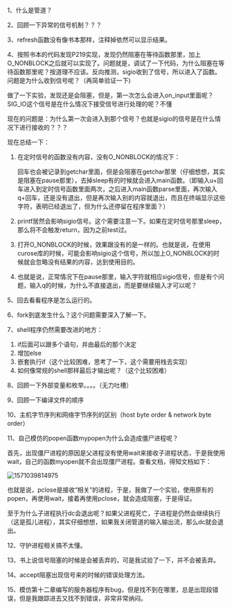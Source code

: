 1、什么是管道？

2、回顾一下异常的信号机制？？？

3、refresh函数没有像书本那样，注释掉依然可以显示结果。

4、按照书本的代码发现P219实现，发现仍然阻塞在等待函数那里，加上O_NONBLOCK之后就可以实现了。问题就是，调试了一下代码，为什么阻塞在等待函数那里呢？按道理不应该。反向推测，sigio收到了信号，所以进入了函数。问题是为什么收到信号呢？（再简单验证一下)

做了一下实验，发现还是会阻塞，但是，第一次怎么会进入on_input里面呢？SIG_IO这个信号是在什么情况下接受信号进行处理的呢？不懂

现在的问题是：为什么第一次会进入到那个信号？也就是sigio的信号是在什么情况下进行接收的？？？

现在总结一下：

1. 在定时信号的函数没有内容，没有O_NONBLOCK的情况下：

   回车也会被记录到getchar里面，但是会阻塞在getchar那里（仔细想想，其实是阻塞在pause那里），去掉sleep有的时候就会进入main函数。（即输入u+回车进入到定时信号函数里面两次，之后进入main函数parse里面，再次输入q+回车，还是没有退出，但是再次输入别的内容就退出，而且在终端显示这些字符，表明已经退出了，但为什么还停留在程序里面？）

2. printf居然会影响sigio信号。这个需要注意一下。如果在定时信号那里sleep，那么将不会触发return，因为之前test过。

3. 打开O_NONBLOCK的时候，效果跟没有的是一样的。也就是说，在使用curose库的时候，可能会影响sigio这个信号，所以加上O_NONBLOCK的时候就会忽略没有结果的内容，达到使用目的。

4. 也就是说，正常情况下在pause那里，输入字符就相应sigio信号，但是有个问题，输入q的时候，为什么不直接退出，而是要继续输入才可以呢？

5、回去看看程序是怎么运行的。

6、fork到底发生什么？这个问题需要深入了解一下。

7、shell程序仍然需要改进的地方：

1. if后面可以跟多个语句，并由最后的那个决定
2. 增加else
3. 嵌套执行if（这个比较困难，思考了一下，这个需要用栈去实现）
4. 如何像常规的shell那样最后才输出呢？（这个比较困难）

8、回顾一下外部变量和枚举。。。。（无力吐槽）

9、回顾一下编译文件的顺序

10、主机字节序列和网络字节序列的区别（host byte order & network byte order）

11、自己模仿的popen函数mypopen为什么会造成僵尸进程呢？

首先，出现僵尸进程的原因是父进程没有使用wait来接收子进程状态，于是我使用wait，自己的函数myopen就不会出现僵尸进程。查看文档，得知文档如下：

![1571039814975](C:\Users\admin\AppData\Roaming\Typora\typora-user-images\1571039814975.png)

也就是说，pclose是接收“相关”的进程，于是，我做了一个实验，使用原有的popen，再使用wait，接着再使用pclose，就会造成阻塞，于是得证。

至于为什么子进程执行dc会退出呢？如果父进程死亡，子进程是仍然会继续执行（这是孤儿进程），其实仔细想想，如果我关闭管道的输入输出流，那么dc就会退出。

12、守护进程相关搞不太懂。

13、书上说信号阻塞的时候是会被丢弃的，可是我试验了一下，并不会被丢弃。

14、accept阻塞出现信号来的时候的错误处理方法。

15、模仿第十二章编写的服务器程序有bug，但是找不到在哪里，总是出现段错误，但是我跟踪进去又找不到错误，非常非常纳闷。